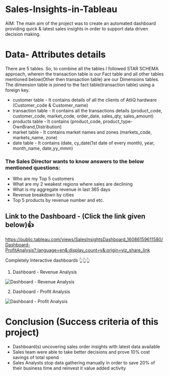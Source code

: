# Sales-Insights-in-Tableau

AIM: The main aim of the project was to create an automated dashboard providing quick & latest sales insights in order to support data driven decision making.

# Data- Attributes details
There are 5 tables. So, to combine all the tables I followed STAR SCHEMA approach, wherein the transaction table is our Fact table and all other tables mentioned below(Other then transaction table) are our Dimensions tables. The dimension table is joined to the fact table(transaction table) using a foreign key.
- customer table - It contains details of all the clients of AtliQ hardware (Customer_code & Customer_name) 
- transaction table - It contains all the transactions details (product_code, customer_code, market_code, order_date, sales_qty, sales_amount)
- products table -  It contains (product_code, product_type- OwnBrand,Distribution)
- market table - It contains market names and zones (markets_code, markets_name, zone)
- date table - It contains (date, cy_date(1st date of every month), year, month_name, date_yy_mmm)
 
       
### The Sales Director wants to know answers to the below mentioned questions:
- Who are my Top 5 customers 
- What are my 2 weakest regions where sales are declining
- What is my aggregate revenue in last 365 days
- Revenue breakdown by cities
- Top 5 products by revenue number
and etc.

## Link to the Dashboard - (Click the link given below)👍
https://public.tableau.com/views/SalesInsightsDashboard_16086159611580/Dashboard-ProfitAnalysis?:language=en&:display_count=y&:origin=viz_share_link
  
Completely Interactive dashboards 👆👆👆   
      
1) Dashboard - Revenue Analysis

![Dashboard - Revenue Analysis](https://user-images.githubusercontent.com/59524152/102855409-9ac80300-444a-11eb-8742-d7bd84a0e6b7.JPG)


2) Dashboard - Profit Analysis

![Dashboard - Profit Analysis](https://user-images.githubusercontent.com/59524152/102855794-48d3ad00-444b-11eb-9d3b-ec64fdbe0865.JPG)

# Conclusion (Success criteria of this project)
- Dashboard(s) uncovering sales order insights with latest data available
- Sales team were able to take better decisions and prove 10% cost savings of total spend
- Sales Analysts stop data gathering manually in order to save 20% of their business time and reinvest it value added activity


